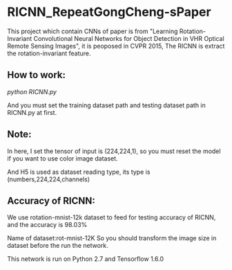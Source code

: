 # RICNN_RepeatGongCheng-sPaper
 This project which contain CNNs of paper is from "Learning Rotation-Invariant Convolutional Neural Networks for Object Detection in VHR Optical Remote Sensing Images", it is peoposed in CVPR 2015, The RICNN is extract the rotation-invariant feature.
## How to work:
_python RICNN.py_

And you must set the training dataset path and testing dataset path in RICNN.py at first. 
## Note:
In here, I set the tensor of input is (224,224,1), so you must reset the model if you want to use color image dataset.

And H5 is used as dataset reading type, its type is (numbers,224,224,channels)

## Accuracy of RICNN:
We use rotation-mnist-12k dataset to feed for testing accuracy of RICNN, and the accuracy is 98.03%

Name of dataset:rot-mnist-12K
So you should transform the image size in dataset before the run the network.

This network is run on Python 2.7 and Tensorflow 1.6.0
